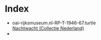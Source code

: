 # Index
- oai-rijksmuseum.nl-RP-T-1946-67.turtle<br>
[Nachtwacht (Collectie Nederland)](https://data.collectienederland.nl/page/aggregation/rijksmuseum/oai-rijksmuseum.nl-RP-T-1946-67)
- 